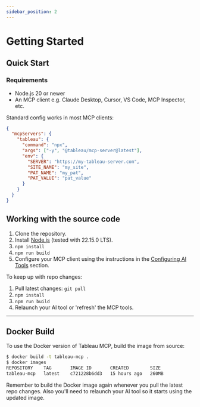 ```yaml
---
sidebar_position: 2
---
```


# Getting Started

## Quick Start

### Requirements

- Node.js 20 or newer
- An MCP client e.g. Claude Desktop, Cursor, VS Code, MCP Inspector, etc.

Standard config works in most MCP clients:

```json
{
  "mcpServers": {
    "tableau": {
      "command": "npx",
      "args": ["-y", "@tableau/mcp-server@latest"],
      "env": {
        "SERVER": "https://my-tableau-server.com",
        "SITE_NAME": "my_site",
        "PAT_NAME": "my_pat",
        "PAT_VALUE": "pat_value"
      }
    }
  }
}
```

## Working with the source code

1. Clone the repository.
2. Install [Node.js](https://nodejs.org/en/download) (tested with 22.15.0 LTS).
3. `npm install`
4. `npm run build`
5. Configure your MCP client using the instructions in the
   [Configuring AI Tools](./configuration/ai-tools-config/README.md) section.

To keep up with repo changes:

1. Pull latest changes: `git pull`
2. `npm install`
3. `npm run build`
4. Relaunch your AI tool or 'refresh' the MCP tools.

<hr />

## Docker Build

To use the Docker version of Tableau MCP, build the image from source:

```bash
$ docker build -t tableau-mcp .
$ docker images
REPOSITORY    TAG       IMAGE ID       CREATED        SIZE
tableau-mcp   latest    c721228b6dd3   15 hours ago   260MB
```

Remember to build the Docker image again whenever you pull the latest repo changes. Also you'll need
to relaunch your AI tool so it starts using the updated image.
